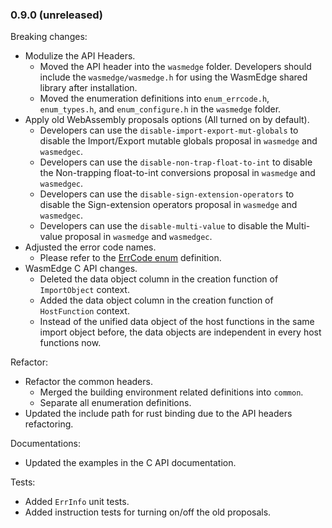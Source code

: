 ### 0.9.0 (unreleased)

Breaking changes:

* Modulize the API Headers.
  * Moved the API header into the `wasmedge` folder. Developers should include the `wasmedge/wasmedge.h` for using the WasmEdge shared library after installation.
  * Moved the enumeration definitions into `enum_errcode.h`, `enum_types.h`, and `enum_configure.h` in the `wasmedge` folder.
* Apply old WebAssembly proposals options (All turned on by default).
  * Developers can use the `disable-import-export-mut-globals` to disable the Import/Export mutable globals proposal in `wasmedge` and `wasmedgec`.
  * Developers can use the `disable-non-trap-float-to-int` to disable the Non-trapping float-to-int conversions proposal in `wasmedge` and `wasmedgec`.
  * Developers can use the `disable-sign-extension-operators` to disable the Sign-extension operators proposal in `wasmedge` and `wasmedgec`.
  * Developers can use the `disable-multi-value` to disable the Multi-value proposal in `wasmedge` and `wasmedgec`.
* Adjusted the error code names.
  * Please refer to the [ErrCode enum](https://github.com/WasmEdge/WasmEdge/blob/master/include/common/enum_errcode.h) definition.
* WasmEdge C API changes.
  * Deleted the data object column in the creation function of `ImportObject` context.
  * Added the data object column in the creation function of `HostFunction` context.
  * Instead of the unified data object of the host functions in the same import object before, the data objects are independent in every host functions now.

Refactor:

* Refactor the common headers.
  * Merged the building environment related definitions into `common`.
  * Separate all enumeration definitions.
* Updated the include path for rust binding due to the API headers refactoring.

Documentations:

* Updated the examples in the C API documentation.

Tests:

* Added `ErrInfo` unit tests.
* Added instruction tests for turning on/off the old proposals.
